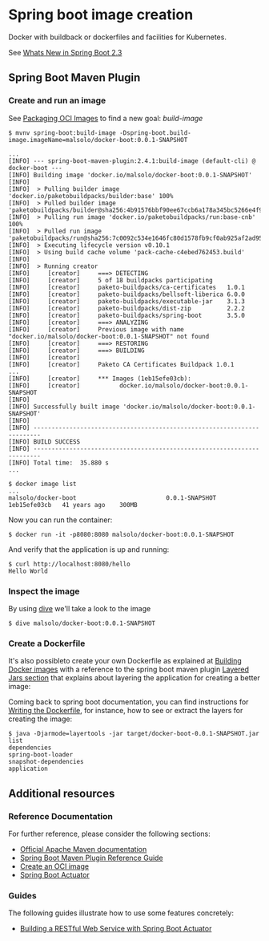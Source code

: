 # Spring boot image creation

Docker with buildback or dockerfiles and facilities for Kubernetes.

See [Whats New in Spring Boot 2.3](https://www.youtube.com/watch?v=WL7U-yGfUXA)

## Spring Boot Maven Plugin

### Create and run an image

See [Packaging OCI Images](https://docs.spring.io/spring-boot/docs/2.4.1/maven-plugin/reference/htmlsingle/#build-image)
to find a new goal: *build-image*

```
$ mvnv spring-boot:build-image -Dspring-boot.build-image.imageName=malsolo/docker-boot:0.0.1-SNAPSHOT

...
[INFO] --- spring-boot-maven-plugin:2.4.1:build-image (default-cli) @ docker-boot ---
[INFO] Building image 'docker.io/malsolo/docker-boot:0.0.1-SNAPSHOT'
[INFO] 
[INFO]  > Pulling builder image 'docker.io/paketobuildpacks/builder:base' 100%
[INFO]  > Pulled builder image 'paketobuildpacks/builder@sha256:4b91576bbf90ee67ccb6a178a345bc5266e4f9eac62d8df580d66ea70ff54e47'
[INFO]  > Pulling run image 'docker.io/paketobuildpacks/run:base-cnb' 100%
[INFO]  > Pulled run image 'paketobuildpacks/run@sha256:7c0092c534e1646fc80d1578fb9cf0ab925af2ad95a7469edf681539cba44c56'
[INFO]  > Executing lifecycle version v0.10.1
[INFO]  > Using build cache volume 'pack-cache-c4ebed762453.build'
[INFO] 
[INFO]  > Running creator
[INFO]     [creator]     ===> DETECTING
[INFO]     [creator]     5 of 18 buildpacks participating
[INFO]     [creator]     paketo-buildpacks/ca-certificates   1.0.1
[INFO]     [creator]     paketo-buildpacks/bellsoft-liberica 6.0.0
[INFO]     [creator]     paketo-buildpacks/executable-jar    3.1.3
[INFO]     [creator]     paketo-buildpacks/dist-zip          2.2.2
[INFO]     [creator]     paketo-buildpacks/spring-boot       3.5.0
[INFO]     [creator]     ===> ANALYZING
[INFO]     [creator]     Previous image with name "docker.io/malsolo/docker-boot:0.0.1-SNAPSHOT" not found
[INFO]     [creator]     ===> RESTORING
[INFO]     [creator]     ===> BUILDING
[INFO]     [creator]     
[INFO]     [creator]     Paketo CA Certificates Buildpack 1.0.1
...
[INFO]     [creator]     *** Images (1eb15efe03cb):
[INFO]     [creator]           docker.io/malsolo/docker-boot:0.0.1-SNAPSHOT
[INFO] 
[INFO] Successfully built image 'docker.io/malsolo/docker-boot:0.0.1-SNAPSHOT'
[INFO] 
[INFO] ------------------------------------------------------------------------
[INFO] BUILD SUCCESS
[INFO] ------------------------------------------------------------------------
[INFO] Total time:  35.880 s
...

$ docker image list
...
malsolo/docker-boot                         0.0.1-SNAPSHOT      1eb15efe03cb   41 years ago    300MB
```

Now you can run the container:

```
$ docker run -it -p8080:8080 malsolo/docker-boot:0.0.1-SNAPSHOT
```

And verify that the application is up and running:

```
$ curl http://localhost:8080/hello
Hello World
```

### Inspect the image

By using [dive](https://github.com/wagoodman/dive#installation) we'll take a look to the image

```
$ dive malsolo/docker-boot:0.0.1-SNAPSHOT
```

### Create a Dockerfile

It's also possibleto create your own Dockerfile as explained at [Building Docker images](https://docs.spring.io/spring-boot/docs/current/reference/htmlsingle/#boot-features-container-images)
with a reference to the spring boot maven plugin [Layered Jars section](https://docs.spring.io/spring-boot/docs/2.4.1/maven-plugin/reference/htmlsingle/#repackage-layers) that explains about layering the application 
for creating a better image:

Coming back to spring boot documentation, you can find instructions for [Writing the Dockerfile](https://docs.spring.io/spring-boot/docs/current/reference/htmlsingle/#writing-the-dockerfile), for instance, 
how to see or extract the layers for creating the image:

```
$ java -Djarmode=layertools -jar target/docker-boot-0.0.1-SNAPSHOT.jar list
dependencies
spring-boot-loader
snapshot-dependencies
application
``` 

## Additional resources

### Reference Documentation
For further reference, please consider the following sections:

* [Official Apache Maven documentation](https://maven.apache.org/guides/index.html)
* [Spring Boot Maven Plugin Reference Guide](https://docs.spring.io/spring-boot/docs/2.4.1/maven-plugin/reference/html/)
* [Create an OCI image](https://docs.spring.io/spring-boot/docs/2.4.1/maven-plugin/reference/html/#build-image)
* [Spring Boot Actuator](https://docs.spring.io/spring-boot/docs/2.4.1/reference/htmlsingle/#production-ready)

### Guides
The following guides illustrate how to use some features concretely:

* [Building a RESTful Web Service with Spring Boot Actuator](https://spring.io/guides/gs/actuator-service/)

